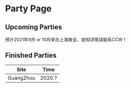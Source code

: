 # Party Page
## Upcoming Parties
预计2021年9月 or 10月举办上海聚会，欲知详情请联系CCW！
## Finished Parties
|Site|Time|
:----:|:----:|
|GuangZhou|2020.?|

